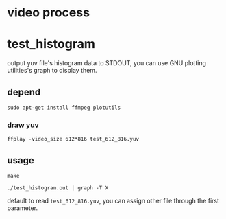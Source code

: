 video process
============================

# test_histogram

output yuv file's histogram data to STDOUT, you can use GNU plotting utilities's graph to display them.

## depend
`sudo apt-get install ffmpeg plotutils`

### draw yuv
`ffplay -video_size 612*816 test_612_816.yuv`

## usage
`make`

`./test_histogram.out | graph -T X`

default to read `test_612_816.yuv`, you can assign other file through the first parameter.